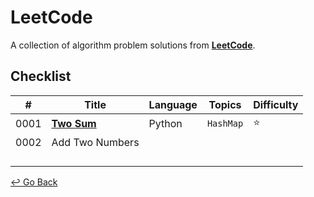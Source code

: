 # LeetCode
A collection of algorithm problem solutions from **[LeetCode](https://leetcode.com/)**.

## Checklist

|  #   | Title           | Language | Topics    | Difficulty |
| :--: | --------------- | :------- | --------- | :--------- |
| 0001 | **[Two Sum]()** | Python   | `HashMap` | :star:     |
| 0002 | Add Two Numbers |          |           |            |
|      |                 |          |           |            |
|      |                 |          |           |            |
|      |                 |          |           |            |
|      |                 |          |           |            |

[↩️ Go Back](https://github.com/lisy0123/Study)
